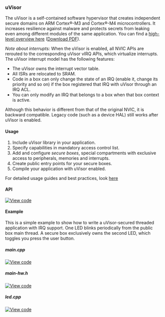 ### uVisor

The uVisor is a self-contained software hypervisor that creates independent secure domains on ARM Cortex&reg;-M3 and Cortex&reg;-M4 microcontrollers. It increases resilience against malware and protects secrets from leaking even among different modules of the same application. You can find a [high-level overview here](http://www.slideshare.net/FoolsDelight/practical-realtime-operating-system-security-for-the-masses) ([Download PDF](https://github.com/ARMmbed/uvisor/raw/docs/uVisorSecurity-TechCon2016.pdf)).

*Note about interrupts:*
When the uVisor is enabled, all NVIC APIs are rerouted to the corresponding uVisor vIRQ APIs, which virtualize interrupts. The uVisor interrupt model has the following features:

- The uVisor owns the interrupt vector table.
- All ISRs are relocated to SRAM.
- Code in a box can only change the state of an IRQ (enable it, change its priority and so on) if the box registered that IRQ with uVisor through an IRQ ACL.
- You can only modify an IRQ that belongs to a box when that box context is active.

Although this behavior is different from that of the original NVIC, it is backward compatible. Legacy code (such as a device HAL) still works after uVisor is enabled.

#### Usage

1. Include uVisor library in your application.
1. Specify capabilities in mandatory access control list.
1. Add and configure *secure boxes*, special compartments with exclusive access to peripherals, memories and interrupts.
1. Create public entry points for your secure boxes.
1. Compile your application with uVisor enabled.

For detailed usage guides and best practices, look [here](https://github.com/ARMmbed/uvisor/blob/master/docs/README.md)

#### API

[![View code](https://www.mbed.com/embed/?type=library)](https://github.com/ARMmbed/uvisor/blob/master/docs/lib/API.md)

#### Example

This is a simple example to show how to write a uVisor-secured threaded application with IRQ support. One LED blinks periodically from the public box main thread. A secure box exclusively owns the second LED, which toggles you press the user button.

##### main.cpp
[![View code](https://www.mbed.com/embed/?url=https://github.com/ARMmbed/mbed-os-example-uvisor)](https://github.com/ARMmbed/mbed-os-example-uvisor/blob/master/source/main.cpp)

##### main-hw.h
[![View code](https://www.mbed.com/embed/?url=https://github.com/ARMmbed/mbed-os-example-uvisor)](https://github.com/ARMmbed/mbed-os-example-uvisor/blob/master/source/main-hw.h)

##### led.cpp

[![View code](https://www.mbed.com/embed/?url=https://github.com/ARMmbed/mbed-os-example-uvisor)](https://github.com/ARMmbed/mbed-os-example-uvisor/blob/master/source/led.cpp)
